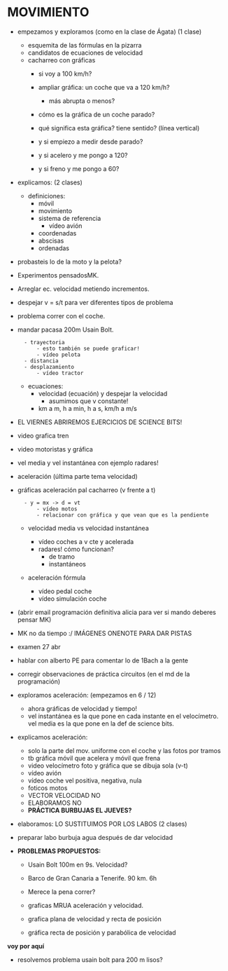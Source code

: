 # MOVIMIENTO
- empezamos y exploramos (como en la clase de Ágata) (1 clase)
    - esquemita de las fórmulas en la pizarra
    - candidatos de ecuaciones de velocidad
    - cacharreo con gráficas
        - si voy a 100 km/h?
        - ampliar gráfica: un coche que va a 120 km/h?
            - más abrupta o menos?

        - cómo es la gráfica de un coche parado?
        - qué significa esta gráfica? tiene sentido? (línea vertical)

        - y si empiezo a medir desde parado?
        - y si acelero y me pongo a 120?
        - y si freno y me pongo a 60?

- explicamos: (2 clases)
    - definiciones:
        - móvil
        - movimiento
        - sistema de referencia
            - vídeo avión
        - coordenadas
        - abscisas
        - ordenadas

- probasteis lo de la moto y la pelota?
- Experimentos pensadosMK.
- Arreglar ec. velocidad metiendo incrementos.
- despejar v = s/t para ver diferentes tipos de problema
- problema correr con el coche.
- mandar pacasa 200m Usain Bolt.

        - trayectoria 
            - esto también se puede graficar!
            - vídeo pelota
        - distancia
        - desplazamiento
            - vídeo tractor

    - ecuaciones: 
        - velocidad (ecuación) y despejar la velocidad
            - asumimos que v constante!
        - km a m, h a min, h a s, km/h a m/s

- EL VIERNES ABRIREMOS EJERCICIOS DE SCIENCE BITS!
- video grafica tren
- video motoristas y gráfica
- vel media y vel instantánea con ejemplo radares!
- aceleración (última parte tema velocidad)
- gráficas aceleración pal cacharreo (v frente a t)

        - y = mx -> d = vt
            - vídeo motos
            - relacionar con gráfica y que vean que es la pendiente

    - velocidad media vs velocidad instantánea
        - vídeo coches a v cte y acelerada
        - radares! cómo funcionan?
            - de tramo
            - instantáneos

    - aceleración fórmula
        - vídeo pedal coche
        - vídeo simulación coche



- (abrir email programación definitiva alicia para ver si mando deberes pensar MK)
- MK no da tiempo :/ IMÁGENES ONENOTE PARA DAR PISTAS
- examen 27 abr
- hablar con alberto PE para comentar lo de 1Bach a la gente
- corregir observaciones de práctica circuitos (en el md de la programación)

- exploramos aceleración: (empezamos en 6 / 12)
    - ahora gráficas de velocidad y tiempo!
    - vel instantánea es la que pone en cada instante en el velocímetro. vel media es la que pone en la def de science bits.
- explicamos aceleración:
    - solo la parte del mov. uniforme con el coche y las fotos por tramos
    - tb gráfica móvil que acelera y móvil que frena
    - video velocímetro foto y gráfica que se dibuja sola (v-t)
    - vídeo avión
    - vídeo coche vel positiva, negativa, nula
    - foticos motos 
    - VECTOR VELOCIDAD NO
    - ELABORAMOS NO
    - **PRÁCTICA BURBUJAS EL JUEVES?**

- elaboramos: LO SUSTITUIMOS POR LOS LABOS (2 clases)

- preparar labo burbuja agua después de dar velocidad

- **PROBLEMAS PROPUESTOS:**
    - Usain Bolt 100m en 9s. Velocidad?
    - Barco de Gran Canaria a Tenerife. 90 km. 6h
    - Merece la pena correr?
      
    - graficas MRUA aceleración y velocidad.
    - grafica plana de velocidad y recta de posición
    - gráfica recta de posición y parabólica de velocidad


**voy por aquí**
- resolvemos problema usain bolt para 200 m lisos?

